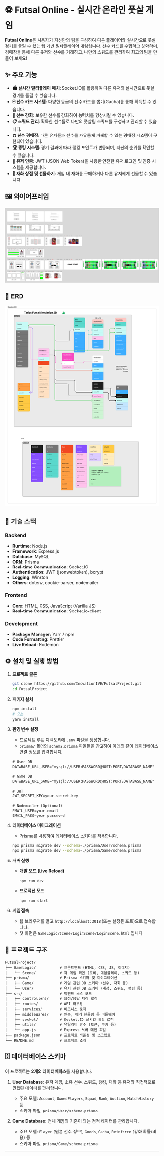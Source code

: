 # ⚽ Futsal Online - 실시간 온라인 풋살 게임

**Futsal Online**은 사용자가 자신만의 팀을 구성하여 다른 플레이어와 실시간으로 풋살 경기를 즐길 수 있는 웹 기반 멀티플레이어 게임입니다. 선수 카드를 수집하고 강화하며, 경매장을 통해 다른 유저와 선수를 거래하고, 나만의 스쿼드를 관리하여 최고의 팀을 만들어 보세요!



## ✨ 주요 기능

- **🏟️ 실시간 멀티플레이 매치**: Socket.IO를 활용하여 다른 유저와 실시간으로 풋살 경기를 즐길 수 있습니다.
- **🃏 선수 카드 시스템**: 다양한 등급의 선수 카드를 뽑기(Gacha)를 통해 획득할 수 있습니다.
- **💪 선수 강화**: 보유한 선수를 강화하여 능력치를 향상시킬 수 있습니다.
- **📋 스쿼드 관리**: 획득한 선수들로 나만의 풋살팀 스쿼드를 구성하고 관리할 수 있습니다.
- **⚖️ 선수 경매장**: 다른 유저들과 선수를 자유롭게 거래할 수 있는 경매장 시스템이 구현되어 있습니다.
- **🏆 랭킹 시스템**: 경기 결과에 따라 랭킹 포인트가 변동되며, 자신의 순위를 확인할 수 있습니다.
- **🔐 유저 인증**: JWT (JSON Web Token)을 사용한 안전한 유저 로그인 및 인증 시스템을 제공합니다.
- **🎁 재화 상점 및 선물하기**: 게임 내 재화를 구매하거나 다른 유저에게 선물할 수 있습니다.

## 🖼️ 와이어프레임

![Futsal Online Wireframe](./GameLogic/Image/wireframe_resize.png)


## 🔀 ERD

![Futsal Online ERD](./GameLogic//Image//ERD.png)

## 🚀 기술 스택

### Backend
- **Runtime**: Node.js
- **Framework**: Express.js
- **Database**: MySQL
- **ORM**: Prisma
- **Real-time Communication**: Socket.IO
- **Authentication**: JWT (jsonwebtoken), bcrypt
- **Logging**: Winston
- **Others**: dotenv, cookie-parser, nodemailer

### Frontend
- **Core**: HTML, CSS, JavaScript (Vanilla JS)
- **Real-time Communication**: Socket.io-client

### Development
- **Package Manager**: Yarn / npm
- **Code Formatting**: Prettier
- **Live Reload**: Nodemon

## ⚙️ 설치 및 실행 방법

1.  **프로젝트 클론**
    ```bash
    git clone https://github.com/InovationIVE/FutsalProject.git
    cd FutsalProject
    ```

2.  **패키지 설치**
    ```bash
    npm install
    # 또는
    yarn install
    ```

3.  **환경 변수 설정**
    - 프로젝트 루트 디렉토리에 `.env` 파일을 생성합니다.
    - `prisma/` 폴더의 `schema.prisma` 파일들을 참고하여 아래와 같이 데이터베이스 연결 정보를 입력합니다.
    ```env
    # User DB
    DATABASE_URL_USER="mysql://USER:PASSWORD@HOST:PORT/DATABASE_NAME"

    # Game DB
    DATABASE_URL_GAME="mysql://USER:PASSWORD@HOST:PORT/DATABASE_NAME"

    # JWT
    JWT_SECRET_KEY=your-secret-key

    # Nodemailer (Optional)
    EMAIL_USER=your-email
    EMAIL_PASS=your-password
    ```

4.  **데이터베이스 마이그레이션**
    - Prisma를 사용하여 데이터베이스 스키마를 적용합니다.
    ```bash
    npx prisma migrate dev --schema=./prisma/User/schema.prisma
    npx prisma migrate dev --schema=./prisma/Game/schema.prisma
    ```

5.  **서버 실행**
    - **개발 모드 (Live Reload)**
      ```bash
      npm run dev
      ```
    - **프로덕션 모드**
      ```bash
      npm run start
      ```

6.  **게임 접속**
    - 웹 브라우저를 열고 `http://localhost:3018` (또는 설정된 포트)으로 접속합니다.
    - 첫 화면은 `GameLogic/Scene/LoginScene/LoginScene.html` 입니다.

## 📁 프로젝트 구조

```
FutsalProject/
├── GameLogic/           # 프론트엔드 (HTML, CSS, JS, 이미지)
│   └── Scene/           # 각 게임 화면 (로비, 게임플레이, 스쿼드 등)
├── prisma/              # Prisma 스키마 및 마이그레이션
│   ├── Game/            # 게임 관련 DB 스키마 (선수, 재화 등)
│   └── User/            # 유저 관련 DB 스키마 (계정, 스쿼드, 랭킹 등)
├── src/                 # 백엔드 소스 코드
│   ├── controllers/     # 요청/응답 처리 로직
│   ├── routes/          # API 라우팅
│   ├── services/        # 비즈니스 로직
│   ├── middleWares/     # 인증, 에러 핸들링 등 미들웨어
│   ├── socket/          # Socket.IO 실시간 통신 로직
│   ├── utils/           # 유틸리티 함수 (토큰, 쿠키 등)
│   └── app.js           # Express 서버 메인 파일
├── package.json         # 프로젝트 의존성 및 스크립트
└── README.md            # 프로젝트 소개
```

## 🗄️ 데이터베이스 스키마

이 프로젝트는 **2개의 데이터베이스**를 사용합니다.

1.  **User Database**: 유저 계정, 소유 선수, 스쿼드, 랭킹, 재화 등 유저와 직접적으로 관련된 데이터를 관리합니다.
    - 주요 모델: `Account`, `OwnedPlayers`, `Squad`, `Rank`, `Auction`, `MatchHistory` 등
    - 스키마 파일: `prisma/User/schema.prisma`

2.  **Game Database**: 전체 게임의 기준이 되는 정적 데이터를 관리합니다.
    - 주요 모델: `Player` (원본 선수 정보), `Goods`, `Gacha`, `Reinforce` (강화 확률/비용) 등
    - 스키마 파일: `prisma/Game/schema.prisma`

---
